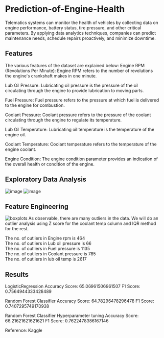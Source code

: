 # Prediction-of-Engine-Health

Telematics systems can monitor the health of vehicles by collecting data on engine performance, battery status, tire pressure, and other critical parameters. By applying data analytics techniques, companies can predict maintenance needs, schedule repairs proactively, and minimize downtime.

## Features
The various features of the dataset are explained below:
Engine RPM (Revolutions Per Minute): Engine RPM refers to the number of revolutions the engine's crankshaft makes in one minute. 

Lub Oil Pressure: Lubricating oil pressure is the pressure of the oil circulating through the engine to provide lubrication to moving parts. 

Fuel Pressure: Fuel pressure refers to the pressure at which fuel is delivered to the engine for combustion. 

Coolant Pressure: Coolant pressure refers to the pressure of the coolant circulating through the engine to regulate its temperature.

Lub Oil Temperature: Lubricating oil temperature is the temperature of the engine oil.

Coolant Temperature: Coolant temperature refers to the temperature of the engine coolant.

Engine Condition: The engine condition parameter provides an indication of the overall health or condition of the engine. 

## Exploratory Data Analysis
![image](https://github.com/SumanVSarawad/Prediction-of-Engine-Health/assets/118813644/30bd939b-b932-4f82-a167-9b63b427e952)
![image](https://github.com/SumanVSarawad/Prediction-of-Engine-Health/assets/118813644/199c03ad-a020-4d37-9a9c-efb9c8674379)

## Feature Engineering
![boxplots](https://github.com/SumanVSarawad/Prediction-of-Engine-Health/assets/118813644/dcc5725b-538f-4507-b1b8-a2ad4f2b3b68)
As observable, there are many outliers in the data. We will do an outlier analysis using Z score for the coolant temp column and IQR method for the rest. 

The no. of outliers in Engine rpm is 464 <br>
The no. of outliers in Lub oil pressure is 66<br>
The no. of outliers in Fuel pressure is 1135<br>
The no. of outliers in Coolant pressure is 785<br>
The no. of outliers in lub oil temp is 2617<br>

## Results
LogisticRegression 
Accuracy Score: 65.06961506961507
F1 Score: 0.7564944333428489

Random Forest Classifier 
Accuracy Score: 64.78296478296478
F1 Score: 0.7407295749170938

Random Forest Classifier Hyperparameter tuning
Accuracy Score: 66.21621621621621
F1 Score: 0.7622478386167146

Reference:
Kaggle
